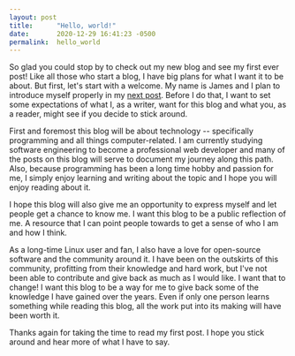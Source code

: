 ```yaml
---
layout: post
title:      "Hello, world!"
date:       2020-12-29 16:41:23 -0500
permalink:  hello_world
---
```



So glad you could stop by to check out my new blog and see my first ever post! Like all those who start a blog, I have big plans for what I want it to be about. But first, let's start with a welcome. My name is James and I plan to introduce myself properly in my [next post](https://jwdonovan.github.io/howdy_internet_nice_to_meet_ya). Before I do that, I want to set some expectations of what I, as a writer, want for this blog and what you, as a reader, might see if you decide to stick around.

First and foremost this blog will be about technology -- specifically programming and all things computer-related. I am currently studying software engineering to become a professional web developer and many of the posts on this blog will serve to document my journey along this path. Also, because programming has been a long time hobby and passion for me, I simply enjoy learning and writing about the topic and I hope you will enjoy reading about it.

I hope this blog will also give me an opportunity to express myself and let people get a chance to know me. I want this blog to be a public reflection of me. A resource that I can point people towards to get a sense of who I am and how I think.

As a long-time Linux user and fan, I also have a love for open-source software and the community around it. I have been on the outskirts of this community, profitting from their knowledge and hard work, but I've not been able to contribute and give back as much as I would like. I want that to change! I want this blog to be a way for me to give back some of the knowledge I have gained over the years. Even if only one person learns something while reading this blog, all the work put into its making will have been worth it.

Thanks again for taking the time to read my first post. I hope you stick around and hear more of what I have to say.
